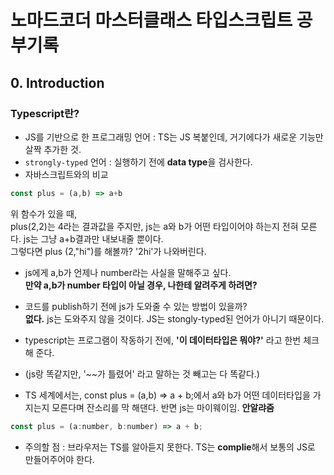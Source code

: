 # 노마드코더 마스터클래스 타입스크립트 공부기록

## 0. Introduction
### Typescript란? 
- JS를 기반으로 한 프로그래밍 언어 : TS는 JS 복붙인데, 거기에다가 새로운 기능만 살짝 추가한 것.
- `strongly-typed` 언어 : 실행하기 전에 **data type**을 검사한다.
- 자바스크립트와의 비교
```js
const plus = (a,b) => a+b 
```
위 함수가 있을 때,   
plus(2,2)는 4라는 결과값을 주지만, js는 a와 b가 어떤 타입이어야 하는지 전혀 모른다. 
js는 그냥 a+b결과만 내보내줄 뿐이다.   
그렇다면 plus (2,"hi")를 해볼까? '2hi'가 나와버린다.   
 
- js에게 a,b가 언제나 number라는 사실을 말해주고 싶다.   
**만약 a,b가 number 타입이 아닐 경우, 나한테 알려주게 하려면?**   

- 코드를 publish하기 전에 js가 도와줄 수 있는 방법이 있을까?   
**없다.** js는 도와주지 않을 것이다. JS는 stongly-typed된 언어가 아니기 때문이다.

- typescript는 프로그램이 작동하기 전에,  **'이 데이터타입은 뭐야?'** 라고 한번 체크해 준다.    
- (js랑 똑같지만, '~~가 틀렸어' 라고 말하는 것 빼고는 다 똑같다.)
- TS 세계에서는, const plus = (a,b) => a + b;에서 a와 b가 어떤 데이터타입을 가지는지 모른다며 잔소리를 막 해댄다.    반면 js는 마이웨이임. **안알랴줌**

```js
const plus = (a:number, b:number) => a + b;
```
- 주의할 점 : 브라우저는 TS를 알아듣지 못한다. TS는 **complie**해서 보통의 JS로 만들어주어야 한다.
